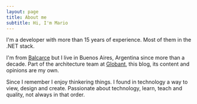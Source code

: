 ```yaml
---
layout: page
title: About me
subtitle: Hi, I'm Mario
---
```


I'm a developer with more than 15 years of experience. Most of them in the .NET stack. 

I'm from [Balcarce](https://en.wikipedia.org/wiki/Balcarce,_Buenos_Aires) but I live in Buenos Aires, Argentina since more than a decade. Part of the architecture team at [Globant](https://www.globant.com/), this blog, its content and opinions are my own.

Since I remember I enjoy thinkering things. I found in technology a way to view, design and create. Passionate about technology, learn, teach and quality, not always in that order.

